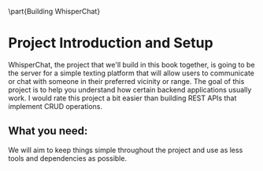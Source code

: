 \part{Building WhisperChat}
# Project Introduction and Setup
WhisperChat, the project that we'll build in this book together, is going to be the server for a simple texting platform that will allow users to communicate or chat with someone in their preferred vicinity or range. The goal of this project is to help you understand how certain backend applications usually work. I would rate this project a bit easier than building REST APIs that implement CRUD operations. 

## What you need:
We will aim to keep things simple throughout the project and use as less tools and dependencies as possible.

